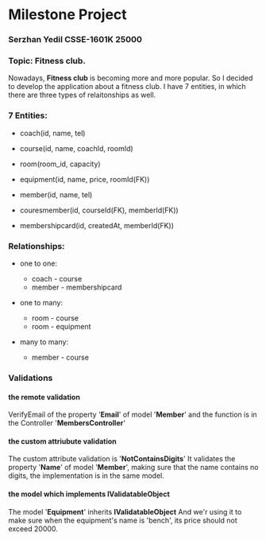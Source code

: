 # Milestone Project

### Serzhan Yedil CSSE-1601K 25000

### Topic: Fitness club. 


Nowadays, **Fitness club** is becoming more and more popular. So I decided to develop the application about a fitness club. I have 7 entities, in which there are three types of relaitonships as well.





### 7 Entities:

  - coach(id, name, tel)
  
  - course(id, name, coachId, roomId)
  
  - room(room_id, capacity)
  
  - equipment(id, name, price, roomId(FK))
  
  - member(id, name, tel)
  
  - couresmember(id, courseId(FK), memberId(FK))
  
  - membershipcard(id, createdAt, memberId(FK)) 
 
 
### Relationships:
 
  - one to one:
    - coach - course
    - member - membershipcard

  - one to many:
    - room - course
    - room - equipment

  - many to many:
    - member - course

### Validations

#### the remote validation
  
VerifyEmail of the property '**Email**' of model '**Member**' and the function is in the Controller '**MembersController**'
      
#### the custom attriubute validation
  
The custom attribute validation is '**NotContainsDigits**'
It validates the property '**Name**' of model '**Member**', making sure that the name contains no digits,
the implementation is in the same model.
  
#### the model which implements IValidatableObject
  
The model '**Equipment**' inherits **IValidatableObject**
And we'r using it to make sure when the equipment's name is 'bench', its price should not exceed 20000.
  
       
